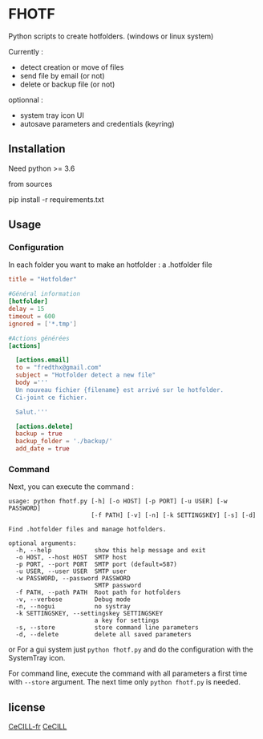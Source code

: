 # FHOTF
Python scripts to create hotfolders.
(windows or linux system)

Currently :
- detect creation or move of files
- send file by email (or not)
- delete or backup file (or not)

optionnal :
- system tray icon UI
- autosave parameters and credentials (keyring)

## Installation

Need python >= 3.6

from sources

pip install -r requirements.txt

## Usage

### Configuration

In each folder you want to make an hotfolder : a .hotfolder file

```toml
title = "Hotfolder"

#Général information
[hotfolder]
delay = 15
timeout = 600
ignored = ['*.tmp']

#Actions générées
[actions]

  [actions.email]
  to = "fredthx@gmail.com"
  subject = "Hotfolder detect a new file"
  body ='''
  Un nouveau fichier {filename} est arrivé sur le hotfolder.
  Ci-joint ce fichier.

  Salut.'''

  [actions.delete]
  backup = true
  backup_folder = './backup/'
  add_date = true

```

### Command

Next, you can execute the command :

```
usage: python fhotf.py [-h] [-o HOST] [-p PORT] [-u USER] [-w PASSWORD]
                       [-f PATH] [-v] [-n] [-k SETTINGSKEY] [-s] [-d]

Find .hotfolder files and manage hotfolders.

optional arguments:
  -h, --help            show this help message and exit
  -o HOST, --host HOST  SMTP host
  -p PORT, --port PORT  SMTP port (default=587)
  -u USER, --user USER  SMTP user
  -w PASSWORD, --password PASSWORD
                        SMTP password
  -f PATH, --path PATH  Root path for hotfolders
  -v, --verbose         Debug mode
  -n, --nogui           no systray
  -k SETTINGSKEY, --settingskey SETTINGSKEY
                        a key for settings
  -s, --store           store command line parameters
  -d, --delete          delete all saved parameters

```
or
For a gui system just ```python fhotf.py``` and do the configuration with the SystemTray icon.

For command line, execute the command with all parameters a first time with ```--store``` argument. The next time only ```python fhotf.py``` is needed.


## license
[CeCILL-fr](https://cecill.info/licences/Licence_CeCILL_V2.1-fr.html)
[CeCILL](https://cecill.info/licences/Licence_CeCILL_V2.1-en.html)
